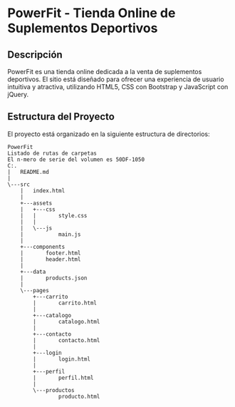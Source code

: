 # PowerFit - Tienda Online de Suplementos Deportivos

## Descripción

PowerFit es una tienda online dedicada a la venta de suplementos deportivos. El sitio está diseñado para ofrecer una experiencia de usuario intuitiva y atractiva, utilizando HTML5, CSS con Bootstrap y JavaScript con jQuery.

## Estructura del Proyecto

El proyecto está organizado en la siguiente estructura de directorios:

```pgsql
PowerFit
Listado de rutas de carpetas
El n·mero de serie del volumen es 50DF-1050
C:.
|   README.md
|   
\---src
    |   index.html
    |   
    +---assets
    |   +---css
    |   |       style.css
    |   |       
    |   \---js
    |           main.js
    |           
    +---components
    |       footer.html
    |       header.html
    |       
    +---data
    |       products.json
    |       
    \---pages
        +---carrito
        |       carrito.html
        |       
        +---catalogo
        |       catalogo.html
        |       
        +---contacto
        |       contacto.html
        |       
        +---login
        |       login.html
        |       
        +---perfil
        |       perfil.html
        |       
        \---productos
                producto.html
                
```

